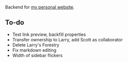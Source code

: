 Backend for [my personal website](https://lawrenceypil.com).


## To-do
- Test link preview, backfill properties
- Transfer ownership to Larry, add Scott as collaborator
- Delete Larry's Forestry
- Fix markdown editing
- Width of sidebar flickers